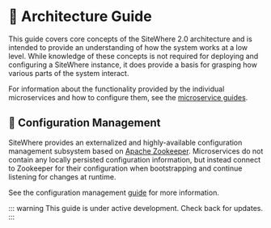 # :book: Architecture Guide

<Seo/>

This guide covers core concepts of the SiteWhere 2.0 architecture and is intended
to provide an understanding of how the system works at a low level. While knowledge
of these concepts is not required for deploying and configuring a SiteWhere instance,
it does provide a basis for grasping how various parts of the system interact.

For information about the functionality provided by the individual microservices
and how to configure them, see the [microservice guides](../microservices/).

## :book: Configuration Management

SiteWhere provides an externalized and highly-available configuration management
subsystem based on [Apache Zookeeper](https://zookeeper.apache.org/). Microservices
do not contain any locally persisted configuration information, but instead
connect to Zookeeper for their configuration when bootstrapping and continue
listening for changes at runtime.

See the configuration management [guide](./configuration-management.md) for more information.

::: warning
This guide is under active development. Check back for updates.
:::
